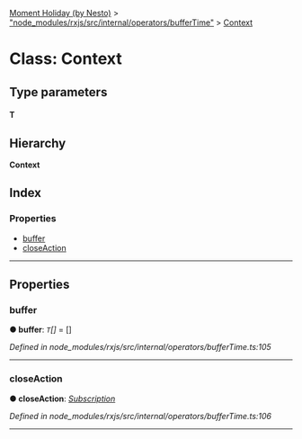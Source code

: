 [Moment Holiday (by Nesto)](../README.md) > ["node_modules/rxjs/src/internal/operators/bufferTime"](../modules/_node_modules_rxjs_src_internal_operators_buffertime_.md) > [Context](../classes/_node_modules_rxjs_src_internal_operators_buffertime_.context.md)

# Class: Context

## Type parameters
#### T 
## Hierarchy

**Context**

## Index

### Properties

* [buffer](_node_modules_rxjs_src_internal_operators_buffertime_.context.md#buffer)
* [closeAction](_node_modules_rxjs_src_internal_operators_buffertime_.context.md#closeaction)

---

## Properties

<a id="buffer"></a>

###  buffer

**● buffer**: *`T`[]* =  []

*Defined in node_modules/rxjs/src/internal/operators/bufferTime.ts:105*

___
<a id="closeaction"></a>

###  closeAction

**● closeAction**: *[Subscription](_node_modules_rxjs_src_internal_subscription_.subscription.md)*

*Defined in node_modules/rxjs/src/internal/operators/bufferTime.ts:106*

___

